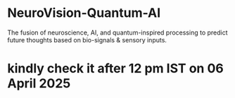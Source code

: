 # NeuroVision-Quantum-AI
The fusion of neuroscience, AI, and quantum-inspired processing to predict future thoughts based on bio-signals &amp; sensory inputs. 
# kindly check it after 12 pm IST on 06 April 2025
